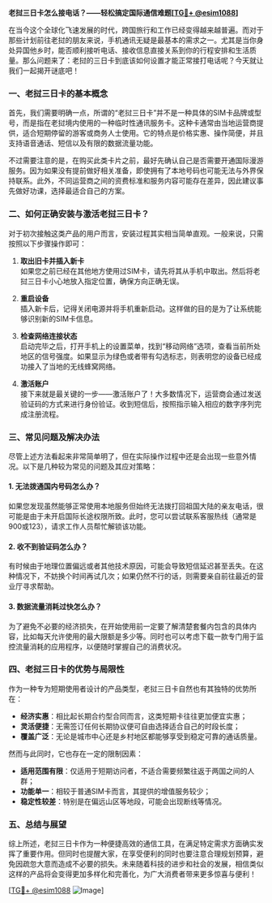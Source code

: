 **老挝三日卡怎么接电话？——轻松搞定国际通信难题[[TG💪+ @esim1088](https://t.me/s/esim1088)]**

在当今这个全球化飞速发展的时代，跨国旅行和工作已经变得越来越普遍。而对于那些计划前往老挝的朋友来说，手机通讯无疑是最基本的需求之一。尤其是当你身处异国他乡时，能否顺利接听电话、接收信息直接关系到你的行程安排和生活质量。那么问题来了：老挝的三日卡到底该如何设置才能正常接打电话呢？今天就让我们一起揭开谜底吧！

### 一、老挝三日卡的基本概念

首先，我们需要明确一点，所谓的“老挝三日卡”并不是一种具体的SIM卡品牌或型号，而是指在老挝境内使用的一种临时性通讯服务卡。这种卡通常由当地运营商提供，适合短期停留的游客或商务人士使用。它的特点是价格实惠、操作简便，并且支持语音通话、短信以及有限的数据流量功能。

不过需要注意的是，在购买此类卡片之前，最好先确认自己是否需要开通国际漫游服务。因为如果没有提前做好相关准备，即使拥有了本地号码也可能无法与外界保持联系。此外，不同运营商之间的资费标准和服务内容可能存在差异，因此建议事先做好功课，选择最适合自己的方案。

### 二、如何正确安装与激活老挝三日卡？

对于初次接触这类产品的用户而言，安装过程其实相当简单直观。一般来说，只需按照以下步骤操作即可：

1. **取出旧卡并插入新卡**  
   如果您之前已经在其他地方使用过SIM卡，请先将其从手机中取出。然后将老挝三日卡小心地放入指定位置，确保方向正确无误。

2. **重启设备**  
   插入新卡后，记得关闭电源并将手机重新启动。这样做的目的是为了让系统能够识别新的SIM卡信息。

3. **检查网络连接状态**  
   启动完毕之后，打开手机上的设置菜单，找到“移动网络”选项，查看当前所处地区的信号强度。如果显示为绿色或者带有勾选标志，则表明您的设备已经成功接入了当地的无线蜂窝网络。

4. **激活账户**  
   接下来就是最关键的一步——激活账户了！大多数情况下，运营商会通过发送验证码的方式来进行身份验证。收到短信后，按照指示输入相应的数字序列完成注册流程。

### 三、常见问题及解决办法

尽管上述方法看起来非常简单明了，但在实际操作过程中还是会出现一些意外情况。以下是几种较为常见的问题及其应对策略：

#### 1. 无法拨通国内号码怎么办？
如果您发现虽然能够正常使用本地服务但始终无法拨打回祖国大陆的亲友电话，很可能是由于未开启国际长途权限所致。此时，您可以尝试联系客服热线（通常是900或123），请求工作人员帮忙解锁该功能。

#### 2. 收不到验证码怎么办？
有时候由于地理位置偏远或者其他技术原因，可能会导致短信延迟甚至丢失。在这种情况下，不妨换个时间再试几次；如果仍然不行的话，则需要亲自前往最近的营业厅寻求帮助。

#### 3. 数据流量消耗过快怎么办？
为了避免不必要的经济损失，在开始使用前一定要了解清楚套餐内包含的具体内容，比如每天允许使用的最大限额是多少等。同时也可以考虑下载一款专门用于监控流量消耗的应用程序，以便随时掌握自己的消费状况。

### 四、老挝三日卡的优势与局限性

作为一种专为短期使用者设计的产品类型，老挝三日卡自然也有其独特的优势所在：

- **经济实惠**：相比起长期合约型合同而言，这类短期卡往往更加便宜实惠；
- **灵活便捷**：无需签订任何长期协议便可自由选择适合自己的时段长度；
- **覆盖广泛**：无论是城市中心还是乡村地区都能够享受到稳定可靠的通话质量。

然而与此同时，它也存在一定的限制因素：

- **适用范围有限**：仅适用于短期访问者，不适合需要频繁往返于两国之间的人群；
- **功能单一**：相较于普通SIM卡而言，其提供的增值服务较少；
- **稳定性较差**：特别是在偏远山区等地段，可能会出现断线等情况。

### 五、总结与展望

综上所述，老挝三日卡作为一种便捷高效的通信工具，在满足特定需求方面确实发挥了重要作用。但同时也提醒大家，在享受便利的同时也要注意合理规划预算，避免因疏忽大意而造成不必要的损失。未来随着科技的进步和社会的发展，相信类似这样的产品将会变得更加多样化和完善化，为广大消费者带来更多惊喜与便利！

[[TG💪+ @esim1088](https://t.me/s/esim1088) ![Image](https://i.postimg.cc/4NQfJmqS/Snipaste-2025-05-13-00-14-12.png)]